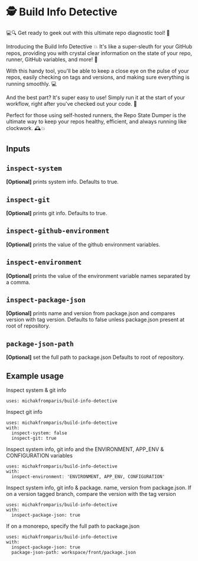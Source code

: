 # 🕵️ Build Info Detective


💻🔍 Get ready to geek out with this ultimate repo diagnostic tool! 🔬

Introducing the Build Info Detective 💥
It's like a super-sleuth for your GitHub repos, providing you with crystal clear information on the state of your repo, runner, GitHub variables, and more! 🔎

With this handy tool, you'll be able to keep a close eye on the pulse of your repos, easily checking on tags and versions, and making sure everything is running smoothly. 💻

And the best part? It's super easy to use! Simply run it at the start of your workflow, right after you've checked out your code. 🚀

Perfect for those using self-hosted runners, the Repo State Dumper is the ultimate way to keep your repos healthy, efficient, and always running like clockwork. 🕰️💥

## Inputs

## `inspect-system` 
**[Optional]** prints system info. Defaults to true.

## `inspect-git` 
**[Optional]** prints git info. Defaults to true.

## `inspect-github-environment` 
**[Optional]** prints the value of the github environment variables.

## `inspect-environment` 
**[Optional]** prints the value of the environment variable names separated by a comma.

## `inspect-package-json` 
**[Optional]** prints name and version from package.json and compares version with tag version.
Defaults to false unless package.json present at root of repository.

## `package-json-path`
**[Optional]** set the full path to package.json
Defaults to root of repository.

## Example usage

Inspect system & git info
```
uses: michakfromparis/build-info-detective
```

Inspect git info
```
uses: michakfromparis/build-info-detective
with:
  inspect-system: false
  inspect-git: true
```

Inspect system info, git info and the ENVIRONMENT, APP_ENV & CONFIGURATION variables
```
uses: michakfromparis/build-info-detective
with:
  inspect-environment: 'ENVIRONMENT, APP_ENV, CONFIGURATION'
```

Inspect system info, git info & package. name, version from package.json.
If on a version tagged branch, compare the version with the tag version
```
uses: michakfromparis/build-info-detective
with:
  inspect-package-json: true
```

If on a monorepo, specify the full path to package.json
```
uses: michakfromparis/build-info-detective
with:
  inspect-package-json: true
  package-json-path: workspace/front/package.json
```
